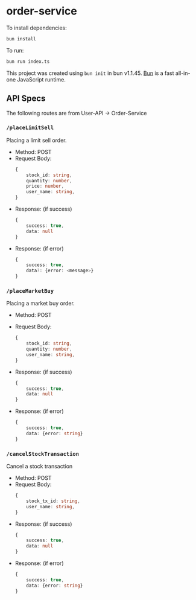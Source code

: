 # order-service

To install dependencies:

```bash
bun install
```

To run:

```bash
bun run index.ts
```

This project was created using `bun init` in bun v1.1.45. [Bun](https://bun.sh) is a fast all-in-one JavaScript runtime.

## API Specs

The following routes are from User-API -> Order-Service

### `/placeLimitSell`

Placing a limit sell order.

-   Method: POST
-   Request Body:
    ```ts
    {
        stock_id: string,
        quantity: number,
        price: number, 
        user_name: string, 
    }
    ```
-   Response: (if success)
    ```ts
    {
        success: true,
        data: null
    }

-   Response: (if error)
    ```ts
    {
        success: true,
        data?: {error: <message>}
    }
    ```


### `/placeMarketBuy`

Placing a market buy order.

-   Method: POST
-   Request Body:
    ```ts
    {
        stock_id: string,
        quantity: number,
        user_name: string, 
    }
    ```

-   Response: (if success)
    ```ts
    {
        success: true, 
        data: null
    }

-   Response: (if error)
    ```ts
    {
        success: true,
        data: {error: string}
    }
    ```

### `/cancelStockTransaction`

Cancel a stock transaction

-   Method: POST
-   Request Body:
    ```ts
    {
        stock_tx_id: string,
        user_name: string, 
    }
    ```
-   Response: (if success)
    ```ts
    {
        success: true, 
        data: null
    }

-   Response: (if error)
    ```ts
    {
        success: true,
        data: {error: string}
    }
    ```






